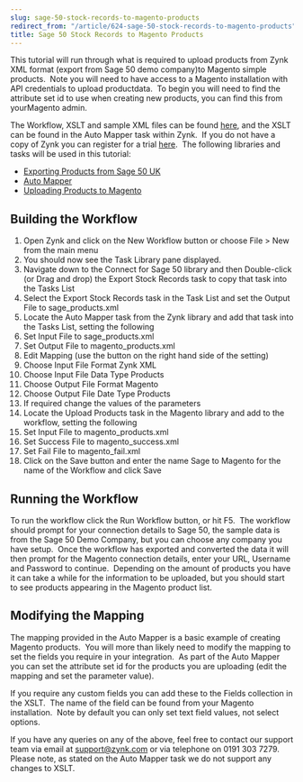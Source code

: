 ```yaml
---
slug: sage-50-stock-records-to-magento-products
redirect_from: "/article/624-sage-50-stock-records-to-magento-products"
title: Sage 50 Stock Records to Magento Products
---
```

 This tutorial will run through what is required to upload products from Zynk XML format (export from Sage 50 demo company)to Magento simple products.  Note you will need to have access to a Magento installation with API credentials to upload productdata.  To begin you will need to find the attribute set id to use when creating new products, you can find this from yourMagento admin.        

The Workflow, XSLT and sample XML files can be found            [here](https://github.com/zynksoftware/samples/tree/master/Integration%20Samples/Zynk%20Products%20to%20Magento%20Products), and the XSLT can be found in the Auto Mapper task within Zynk.  If            you do not have a copy of Zynk you can register for a trial [here](http://zynk.com/download-trial/).             The following libraries and tasks will be used in this tutorial:

 * [Exporting Products from Sage 50 UK](exporting-products-from-sage-50-uk)
 * [Auto Mapper](auto-mapper)
 * [Uploading Products to Magento](uploading-products-to-magento)

## Building the Workflow

1. Open Zynk and click on the New Workflow button or choose File > New from the main menu
2. You should now see the Task Library pane displayed.
3. Navigate down to the Connect for Sage 50 library and then Double-click (or Drag and drop) the Export Stock Records                task to copy that task into the Tasks List
4. Select the Export Stock Records task in the Task List and set the Output File to sage_products.xml
5. Locate the Auto Mapper task from the Zynk library and add that task into the Tasks List, setting the following                
 1. Set Input File to sage_products.xml
 2. Set Output File to magento_products.xml
 3. Edit Mapping (use the button on the right hand side of the setting)                        
  1. Choose Input File Format Zynk XML
  2. Choose Input File Data Type Products
  3. Choose Output File Format Magento
  4. Choose Output File Date Type Products
  5. If required change the values of the parameters
6. Locate the Upload Products task in the Magento library and add to the workflow, setting the following                
 1. Set Input File to magento_products.xml
 2. Set Success File to magento_success.xml
 3. Set Fail File to magento_fail.xml
7. Click on the Save button and enter the name Sage to Magento for the name of the Workflow and click Save

## Running the Workflow

To run the workflow click the Run Workflow button, or hit F5.  The workflow should prompt for your connection details            to Sage 50, the sample data is from the Sage 50 Demo Company, but you can choose any company you have setup.             Once the workflow has exported and converted the data it will then prompt for the Magento connection details,            enter your URL, Username and Password to continue.  Depending on the amount of products you have it can            take a while for the information to be uploaded, but you should start to see products appearing in the Magento            product list.

## Modifying the Mapping

The mapping provided in the Auto Mapper is a basic example of creating Magento products.  You will more than likely            need to modify the mapping to set the fields you require in your integration.  As part of the Auto Mapper            you can set the attribute set id for the products you are uploading (edit the mapping and set the parameter value).

If you require any custom fields you can add these to the Fields collection in the XSLT.  The name of the field can            be found from your Magento installation.  Note by default you can only set text field values, not select            options.

If you have any queries on any of the above, feel free to contact our support team via email at support@zynk.com                or via telephone on 0191 303 7279. Please note, as stated on the Auto Mapper task we do not support any changes                to XSLT.